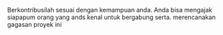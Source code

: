 Berkontribusilah sesuai dengan kemampuan anda. Anda bisa mengajak siapapum orang yang ands kenal untuk bergabung serta. merencanakan gagasan proyek ini

